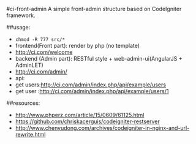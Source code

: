 #ci-front-admin
A simple front-admin structure based on CodeIgniter framework.


##usage:
+ `chmod -R 777 src/*`
+ frontend(Front part): render by php (no template)
+ http://ci.com/welcome
+ backend (Admin part): RESTful style + web-admin-ui(AngularJS + AdminLET)
+ http://ci.com/admin/
+ api:
+ get users:http://ci.com/admin/index.php/api/example/users
+ get user :http://ci.com/admin/index.php/api/example/users/1


##resources:
+ http://www.phperz.com/article/15/0609/61125.html
+ https://github.com/chriskacerguis/codeigniter-restserver
+ http://www.chenyudong.com/archives/codeigniter-in-nginx-and-url-rewrite.html
